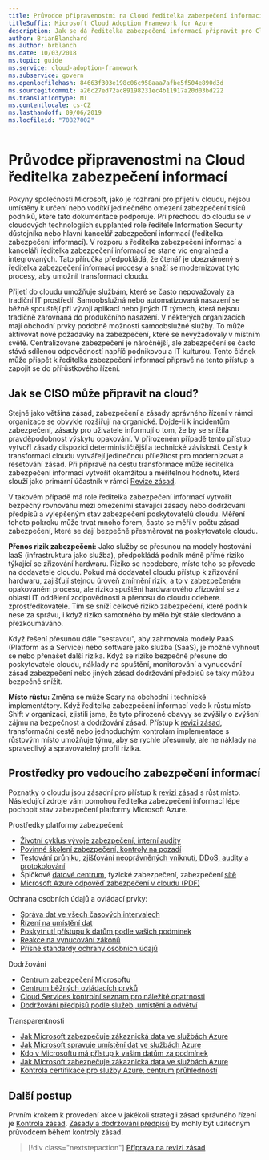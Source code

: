 ```yaml
---
title: Průvodce připravenostmi na Cloud ředitelka zabezpečení informací
titleSuffix: Microsoft Cloud Adoption Framework for Azure
description: Jak se dá ředitelka zabezpečení informací připravit pro Cloud
author: BrianBlanchard
ms.author: brblanch
ms.date: 10/03/2018
ms.topic: guide
ms.service: cloud-adoption-framework
ms.subservice: govern
ms.openlocfilehash: 84663f303e198c06c958aaa7afbe5f504e890d3d
ms.sourcegitcommit: a26c27ed72ac89198231ec4b11917a20d03bd222
ms.translationtype: MT
ms.contentlocale: cs-CZ
ms.lasthandoff: 09/06/2019
ms.locfileid: "70827002"
---
```

# <a name="ciso-cloud-readiness-guide"></a>Průvodce připravenostmi na Cloud ředitelka zabezpečení informací

Pokyny společnosti Microsoft, jako je rozhraní pro přijetí v cloudu, nejsou umístěny k určení nebo vodítkí jedinečného omezení zabezpečení tisíců podniků, které tato dokumentace podporuje. Při přechodu do cloudu se v cloudových technologiích supplanted role ředitele Information Security důstojníka nebo hlavní kancelář zabezpečení informací (ředitelka zabezpečení informací). V rozporu s ředitelka zabezpečení informací a kanceláří ředitelka zabezpečení informací se stane víc engrained a integrovaných. Tato příručka předpokládá, že čtenář je obeznámený s ředitelka zabezpečení informací procesy a snaží se modernizovat tyto procesy, aby umožnil transformaci cloudu.

Přijetí do cloudu umožňuje službám, které se často nepovažovaly za tradiční IT prostředí. Samoobslužná nebo automatizovaná nasazení se běžně spouštějí při vývoji aplikací nebo jiných IT týmech, která nejsou tradičně zarovnaná do produkčního nasazení. V některých organizacích mají obchodní prvky podobně možnosti samoobslužné služby. To může aktivovat nové požadavky na zabezpečení, které se nevyžadovaly v místním světě. Centralizované zabezpečení je náročnější, ale zabezpečení se často stává sdílenou odpovědností napříč podnikovou a IT kulturou. Tento článek může přispět k ředitelka zabezpečení informací přípravě na tento přístup a zapojit se do přírůstkového řízení.

<!-- markdownlint-disable MD026 -->

## <a name="how-can-a-ciso-prepare-for-the-cloud"></a>Jak se CISO může připravit na cloud?

Stejně jako většina zásad, zabezpečení a zásady správného řízení v rámci organizace se obvykle rozšiřují na organické. Dojde-li k incidentům zabezpečení, zásady pro uživatele informují o tom, že by se snížila pravděpodobnost výskytu opakování. V přirozeném případě tento přístup vytvoří zásady dispozici determinističtější a technické závislosti. Cesty k transformaci cloudu vytvářejí jedinečnou příležitost pro modernizovat a resetování zásad. Při přípravě na cestu transformace může ředitelka zabezpečení informací vytvořit okamžitou a měřitelnou hodnotu, která slouží jako primární účastník v rámci [Revize zásad](./what-is-a-cloud-policy-review.md).

V takovém případě má role ředitelka zabezpečení informací vytvořit bezpečný rovnováhu mezi omezeními stávající zásady nebo dodržování předpisů a vylepšeným stav zabezpečení poskytovatelů cloudu. Měření tohoto pokroku může trvat mnoho forem, často se měří v počtu zásad zabezpečení, které se dají bezpečně přesměrovat na poskytovatele cloudu.

**Přenos rizik zabezpečení:** Jako služby se přesunou na modely hostování IaaS (infrastruktura jako služba), předpokládá podnik méně přímé riziko týkající se zřizování hardwaru. Riziko se neodebere, místo toho se převede na dodavatele cloudu. Pokud má dodavatel cloudu přístup k zřizování hardwaru, zajišťují stejnou úroveň zmírnění rizik, a to v zabezpečeném opakovaném procesu, ale riziko spuštění hardwarového zřizování se z oblasti IT oddělení zodpovědnosti a přenosu do cloudu odebere. zprostředkovatele. Tím se sníží celkové riziko zabezpečení, které podnik nese za správu, i když riziko samotného by mělo být stále sledováno a přezkoumáváno.

Když řešení přesunou dále "sestavou", aby zahrnovala modely PaaS (Platform as a Service) nebo software jako služba (SaaS), je možné vyhnout se nebo přenášet další rizika. Když se riziko bezpečně přesune do poskytovatele cloudu, náklady na spuštění, monitorování a vynucování zásad zabezpečení nebo jiných zásad dodržování předpisů se taky můžou bezpečně snížit.

**Místo růstu:** Změna se může Scary na obchodní i technické implementátory. Když ředitelka zabezpečení informací vede k růstu místo Shift v organizaci, zjistili jsme, že tyto přirozené obavyy se zvýšily o zvýšení zájmu na bezpečnost a dodržování zásad. Přístup k [revizi zásad](./what-is-a-cloud-policy-review.md), transformační cestě nebo jednoduchým kontrolám implementace s růstovým místo umožňuje týmu, aby se rychle přesunuly, ale ne náklady na spravedlivý a spravovatelný profil rizika.

## <a name="resources-for-the-chief-information-security-officer"></a>Prostředky pro vedoucího zabezpečení informací

Poznatky o cloudu jsou zásadní pro přístup k [revizi zásad](./what-is-a-cloud-policy-review.md) s růst místo. Následující zdroje vám pomohou ředitelka zabezpečení informací lépe pochopit stav zabezpečení platformy Microsoft Azure.

Prostředky platformy zabezpečení:

- [Životní cyklus vývoje zabezpečení, interní audity](https://www.microsoft.com/sdl)
- [Povinné školení zabezpečení, kontroly na pozadí](https://downloads.cloudsecurityalliance.org/star/self-assessment/StandardResponsetoRequestforInformationWindowsAzureSecurityPrivacy.docx)
- [Testování průniku, zjišťování neoprávněných vniknutí, DDoS, audity a protokolování](https://www.microsoft.com/trustcenter/Security/AuditingAndLogging)
- Špičkové [datové centrum](https://www.microsoft.com/cloud-platform/global-datacenters), fyzické zabezpečení, zabezpečení [sítě](/azure/security/security-network-overview)
- [Microsoft Azure odpověď zabezpečení v cloudu (PDF)](https://aka.ms/SecurityResponsePaper)

Ochrana osobních údajů a ovládací prvky:

- [Správa dat ve všech časových intervalech](https://www.microsoft.com/trustcenter/Privacy/You-own-your-data)
- [Řízení na umístění dat](https://www.microsoft.com/trustcenter/Privacy/Where-your-data-is-located)
- [Poskytnutí přístupu k datům podle vašich podmínek](https://www.microsoft.com/trustcenter/Privacy/Who-can-access-your-data-and-on-what-terms)
- [Reakce na vynucování zákonů](https://www.microsoft.com/trustcenter/Privacy/Responding-to-govt-agency-requests-for-customer-data)
- [Přísné standardy ochrany osobních údajů](https://www.microsoft.com/TrustCenter/Privacy/We-set-and-adhere-to-stringent-standards)

Dodržování

- [Centrum zabezpečení Microsoftu](https://www.microsoft.com/trustcenter/default.aspx)
- [Centrum běžných ovládacích prvků](https://www.microsoft.com/trustcenter/Common-Controls-Hub)
- [Cloud Services kontrolní seznam pro náležité opatrnosti](https://www.microsoft.com/trustcenter/Compliance/Due-Diligence-Checklist)
- [Dodržování předpisů podle služeb, umístění a odvětví](https://www.microsoft.com/trustcenter/Compliance/default.aspx)

Transparentnosti

- [Jak Microsoft zabezpečuje zákaznická data ve službách Azure](https://www.microsoft.com/trustcenter/Transparency/default.aspx)
- [Jak Microsoft spravuje umístění dat ve službách Azure](https://azuredatacentermap.azurewebsites.net)
- [Kdo v Microsoftu má přístup k vašim datům za podmínek](https://www.microsoft.com/trustcenter/Privacy/Who-can-access-your-data-and-on-what-terms)
- [Jak Microsoft zabezpečuje zákaznická data ve službách Azure](https://www.microsoft.com/trustcenter/Transparency/default.aspx)
- [Kontrola certifikace pro služby Azure, centrum průhledností](https://www.microsoft.com/trustcenter/Compliance/default.aspx)

## <a name="next-steps"></a>Další postup

Prvním krokem k provedení akce v jakékoli strategii zásad správného řízení je [Kontrola zásad](./what-is-a-cloud-policy-review.md). [Zásady a dodržování předpisů](./index.md) by mohly být užitečným průvodcem během kontroly zásad.

> [!div class="nextstepaction"]
> [Příprava na revizi zásad](./what-is-a-cloud-policy-review.md)
